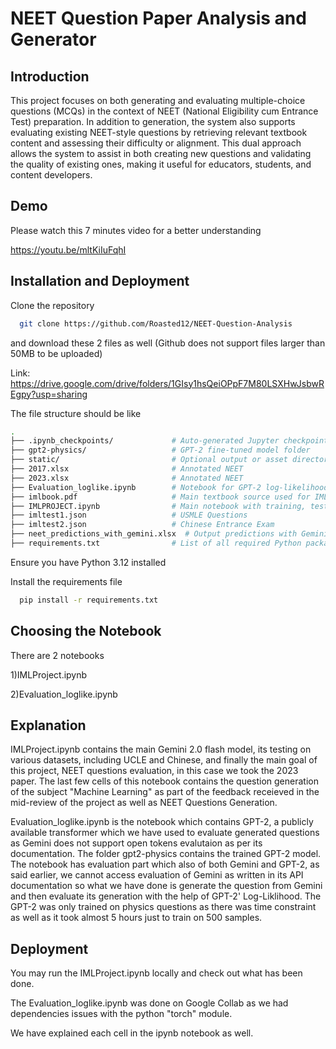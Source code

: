 
# NEET Question Paper Analysis and Generator

## Introduction
This project focuses on both generating and evaluating multiple-choice questions (MCQs) in the context of NEET (National Eligibility cum Entrance Test) preparation. In addition to generation, the system also supports evaluating existing NEET-style questions by retrieving relevant textbook content and assessing their difficulty or alignment. This dual approach allows the system to assist in both creating new questions and validating the quality of existing ones, making it useful for educators, students, and content developers.


## Demo

Please watch this 7 minutes video for a better understanding

https://youtu.be/mltKiIuFqhI


## Installation and Deployment

Clone the repository
```bash
  git clone https://github.com/Roasted12/NEET-Question-Analysis
```
and download these 2 files as well (Github does not support files larger than 50MB to be uploaded)

Link: https://drive.google.com/drive/folders/1GIsy1hsQeiOPpF7M80LSXHwJsbwREgpy?usp=sharing

The file structure should be like

```bash
.
├── .ipynb_checkpoints/             # Auto-generated Jupyter checkpoints
├── gpt2-physics/                   # GPT-2 fine-tuned model folder
├── static/                         # Optional output or asset directory
├── 2017.xlsx                       # Annotated NEET
├── 2023.xlsx                       # Annotated NEET
├── Evaluation_loglike.ipynb        # Notebook for GPT-2 log-likelihood scoring
├── imlbook.pdf                     # Main textbook source used for IML MCQ generation
├── IMLPROJECT.ipynb                # Main notebook with training, testing, evaluation
├── imltest1.json                   # USMLE Questions
├── imltest2.json                   # Chinese Entrance Exam
├── neet_predictions_with_gemini.xlsx  # Output predictions with Gemini difficulty scores
├── requirements.txt                # List of all required Python packages
```

Ensure you have Python 3.12 installed

Install the requirements file

```bash
  pip install -r requirements.txt
```

## Choosing the Notebook

There are 2 notebooks

1)IMLProject.ipynb

2)Evaluation_loglike.ipynb

## Explanation
IMLProject.ipynb contains the main Gemini 2.0 flash model, its testing on various datasets, including UCLE and Chinese, and finally the main goal of this project, NEET questions evaluation, in this case we took the 2023 paper.
The last few cells of this notebook contains the question generation of the subject "Machine Learning" as part of the feedback receieved in the mid-review of the project as well as NEET Questions Generation.

Evaluation_loglike.ipynb is the notebook which contains GPT-2, a publicly available transformer which we have used to evaluate generated questions as Gemini does not support open tokens evalutaion as per its documentation. The folder gpt2-physics contains the trained GPT-2 model. The notebook has evaluation part which also of both Gemini and GPT-2,
as said earlier, we cannot access evaluation of Gemini as written in its API documentation so what we have done is generate the question from Gemini and then evaluate its generation with the help of GPT-2' Log-Liklihood. The GPT-2 was only trained on physics questions as there was time constraint as well as it took almost 5 hours just to train on 500 samples.


## Deployment

You may run the IMLProject.ipynb locally and check out what has been done.

The Evaluation_loglike.ipynb was done on Google Collab as we had dependencies issues with the python "torch" module.

We have explained each cell in the ipynb notebook as well.
